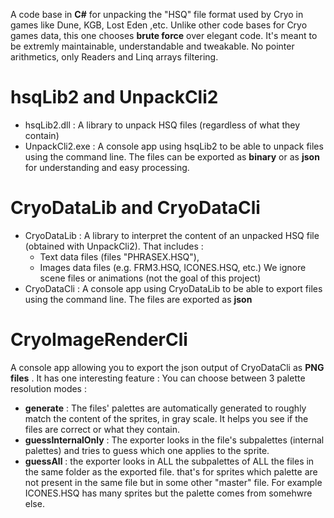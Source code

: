 
A code base in **C#** for unpacking the "HSQ" file format used by Cryo in games like Dune, KGB, Lost Eden ,etc.
Unlike other code bases for Cryo games data, this one chooses **brute force** over elegant code.
It's meant to be extremly maintainable, understandable and tweakable. No pointer arithmetics, only Readers and Linq arrays filtering.

# hsqLib2 and UnpackCli2

- hsqLib2.dll : A library to unpack HSQ files (regardless of what they contain)
- UnpackCli2.exe : A console app using hsqLib2 to be able to unpack files using the command line. The files can be exported as **binary** or as **json** for understanding and easy processing.


# CryoDataLib and CryoDataCli

- CryoDataLib : A library to interpret the content of an unpacked HSQ file (obtained with UnpackCli2). That includes : 
   - Text data files (files "PHRASEX.HSQ"),
   - Images data files (e.g. FRM3.HSQ, ICONES.HSQ, etc.)
   We ignore scene files or animations (not the goal of this project)
- CryoDataCli : A console app using CryoDataLib to be able to export files using the command line. The files are exported as **json**

# CryoImageRenderCli

A console app allowing you to export the json output of CryoDataCli as **PNG files** .
It has one interesting feature : You can choose between 3 palette resolution modes : 
- **generate** : The files' palettes are automatically generated to roughly match the content of the sprites, in gray scale. It helps you see if the files are correct or what they contain.
- **guessInternalOnly** : The exporter looks in the file's subpalettes (internal palettes) and tries to guess which one applies to the sprite.
- **guessAll** : the exporter looks in ALL the subpalettes of ALL the files in the same folder as the exported file. that's for sprites which palette are not present in the same file but in some other "master" file. For example ICONES.HSQ has many sprites but the palette comes from somehwre else.



